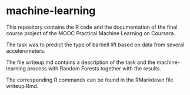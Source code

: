 # machine-learning

This repository contains the R code and the documentation of the final course project of the MOOC Practical Machine Learning on Coursera.

The task was to predict the type of barbell lift based on data from several accelerometers.

The file writeup.md contains a description of the task and the machine-learning process with Random Forests together with the results.

The corresponding R commands can be found in the RMarkdown file writeup.Rmd.

